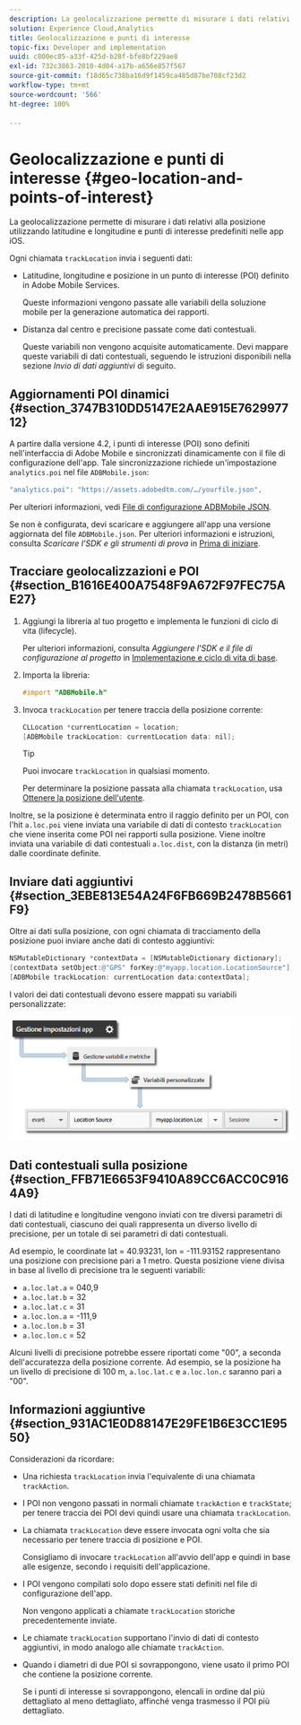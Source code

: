 ```yaml
---
description: La geolocalizzazione permette di misurare i dati relativi alla posizione utilizzando latitudine e longitudine e punti di interesse predefiniti nelle app iOS.
solution: Experience Cloud,Analytics
title: Geolocalizzazione e punti di interesse
topic-fix: Developer and implementation
uuid: c800ec85-a33f-425d-b28f-bfe8bf229ae8
exl-id: 732c3863-2010-4d04-a17b-a656e857f567
source-git-commit: f18d65c738ba16d9f1459ca485d87be708cf23d2
workflow-type: tm+mt
source-wordcount: '566'
ht-degree: 100%

---
```


# Geolocalizzazione e punti di interesse {#geo-location-and-points-of-interest}

La geolocalizzazione permette di misurare i dati relativi alla posizione utilizzando latitudine e longitudine e punti di interesse predefiniti nelle app iOS.

Ogni chiamata `trackLocation` invia i seguenti dati:

* Latitudine, longitudine e posizione in un punto di interesse (POI) definito in Adobe Mobile Services.

   Queste informazioni vengono passate alle variabili della soluzione mobile per la generazione automatica dei rapporti.

* Distanza dal centro e precisione passate come dati contestuali.

   Queste variabili non vengono acquisite automaticamente. Devi mappare queste variabili di dati contestuali, seguendo le istruzioni disponibili nella sezione *Invio di dati aggiuntivi* di seguito.

## Aggiornamenti POI dinamici {#section_3747B310DD5147E2AAE915E762997712}

A partire dalla versione 4.2, i punti di interesse (POI) sono definiti nell&#39;interfaccia di Adobe Mobile e sincronizzati dinamicamente con il file di configurazione dell&#39;app. Tale sincronizzazione richiede un&#39;impostazione `analytics.poi` nel file `ADBMobile.json`:

```js
"analytics.poi": "https://assets.adobedtm.com/…/yourfile.json",
```

Per ulteriori informazioni, vedi [File di configurazione ADBMobile JSON](/help/ios/configuration/json-config/json-config.md).

Se non è configurata, devi scaricare e aggiungere all&#39;app una versione aggiornata del file `ADBMobile.json`. Per ulteriori informazioni e istruzioni, consulta *Scaricare l’SDK e gli strumenti di prova* in [Prima di iniziare](/help/ios/getting-started/requirements.md).

## Tracciare geolocalizzazioni e POI {#section_B1616E400A7548F9A672F97FEC75AE27}

1. Aggiungi la libreria al tuo progetto e implementa le funzioni di ciclo di vita (lifecycle).

   Per ulteriori informazioni, consulta *Aggiungere l’SDK e il file di configurazione al progetto* in [Implementazione e ciclo di vita di base](/help/ios/getting-started/dev-qs.md).
1. Importa la libreria:

   ```objective-c
   #import "ADBMobile.h"
   ```

1. Invoca `trackLocation` per tenere traccia della posizione corrente:

   ```objective-c
   CLLocation *currentLocation = location; 
   [ADBMobile trackLocation: currentLocation data: nil]; 
   ```

   >[!TIP]
   >
   >Puoi invocare `trackLocation` in qualsiasi momento.

   Per determinare la posizione passata alla chiamata `trackLocation`, usa [Ottenere la posizione dell&#39;utente](https://developer.apple.com/Library/ios/documentation/UserExperience/Conceptual/LocationAwarenessPG/CoreLocation/CoreLocation.html).

Inoltre, se la posizione è determinata entro il raggio definito per un POI, con l&#39;hit `a.loc.poi` viene inviata una variabile di dati di contesto `trackLocation` che viene inserita come POI nei rapporti sulla posizione. Viene inoltre inviata una variabile di dati contestuali `a.loc.dist`, con la distanza (in metri) dalle coordinate definite.

## Inviare dati aggiuntivi {#section_3EBE813E54A24F6FB669B2478B5661F9}

Oltre ai dati sulla posizione, con ogni chiamata di tracciamento della posizione puoi inviare anche dati di contesto aggiuntivi:

```objective-c
NSMutableDictionary *contextData = [NSMutableDictionary dictionary]; 
[contextData setObject:@"GPS" forKey:@"myapp.location.LocationSource"]; 
[ADBMobile trackLocation: currentLocation data:contextData];
```

I valori dei dati contestuali devono essere mappati su variabili personalizzate:

![](assets/map-location-context-data.png)

## Dati contestuali sulla posizione {#section_FFB71E6653F9410A89CC6ACC0C9164A9}

I dati di latitudine e longitudine vengono inviati con tre diversi parametri di dati contestuali, ciascuno dei quali rappresenta un diverso livello di precisione, per un totale di sei parametri di dati contestuali.

Ad esempio, le coordinate lat = 40.93231, lon = -111.93152 rappresentano una posizione con precisione pari a 1 metro. Questa posizione viene divisa in base al livello di precisione tra le seguenti variabili:

* `a.loc.lat.a` = 040,9
* `a.loc.lat.b` = 32
* `a.loc.lat.c` = 31
* `a.loc.lon.a` = -111,9
* `a.loc.lon.b` = 31
* `a.loc.lon.c` = 52

Alcuni livelli di precisione potrebbe essere riportati come &quot;00&quot;, a seconda dell&#39;accuratezza della posizione corrente. Ad esempio, se la posizione ha un livello di precisione di 100 m, `a.loc.lat.c` e `a.loc.lon.c` saranno pari a &quot;00&quot;.

## Informazioni aggiuntive {#section_931AC1E0D88147E29FE1B6E3CC1E9550}

Considerazioni da ricordare:

* Una richiesta `trackLocation` invia l&#39;equivalente di una chiamata `trackAction`.

* I POI non vengono passati in normali chiamate `trackAction` e `trackState`; per tenere traccia dei POI devi quindi usare una chiamata `trackLocation`.

* La chiamata `trackLocation` deve essere invocata ogni volta che sia necessario per tenere traccia di posizione e POI.

   Consigliamo di invocare `trackLocation` all&#39;avvio dell&#39;app e quindi in base alle esigenze, secondo i requisiti dell&#39;applicazione.

* I POI vengono compilati solo dopo essere stati definiti nel file di configurazione dell&#39;app.

   Non vengono applicati a chiamate `trackLocation` storiche precedentemente inviate.
* Le chiamate `trackLocation` supportano l&#39;invio di dati di contesto aggiuntivi, in modo analogo alle chiamate `trackAction`.

* Quando i diametri di due POI si sovrappongono, viene usato il primo POI che contiene la posizione corrente.

   Se i punti di interesse si sovrappongono, elencali in ordine dal più dettagliato al meno dettagliato, affinché venga trasmesso il POI più dettagliato.
